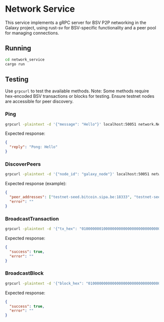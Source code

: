 # Network Service

This service implements a gRPC server for BSV P2P networking in the Galaxy project, using rust-sv for BSV-specific functionality and a peer pool for managing connections.

## Running
```bash
cd network_service
cargo run
```

## Testing
Use `grpcurl` to test the available methods. Note: Some methods require hex-encoded BSV transactions or blocks for testing. Ensure testnet nodes are accessible for peer discovery.

### Ping
```bash
grpcurl -plaintext -d '{"message": "Hello"}' localhost:50051 network.Network/Ping
```
Expected response:
```json
{
  "reply": "Pong: Hello"
}
```

### DiscoverPeers
```bash
grpcurl -plaintext -d '{"node_id": "galaxy_node"}' localhost:50051 network.Network/DiscoverPeers
```
Expected response (example):
```json
{
  "peer_addresses": ["testnet-seed.bitcoin.sipa.be:18333", "testnet-seed.bsv.io:18333"],
  "error": ""
}
```

### BroadcastTransaction
```bash
grpcurl -plaintext -d '{"tx_hex": "01000000010000000000000000000000000000000000000000000000000000000000000000ffffffff0100ffffffff0100ffffffff"}' localhost:50051 network.Network/BroadcastTransaction
```
Expected response:
```json
{
  "success": true,
  "error": ""
}
```

### BroadcastBlock
```bash
grpcurl -plaintext -d '{"block_hex": "01000000000000000000000000000000000000000000000000000000000000000000000000000000000000000000000000000000000000000000000000000000000000000000ffffffff"}' localhost:50051 network.Network/BroadcastBlock
```
Expected response:
```json
{
  "success": true,
  "error": ""
}
```
